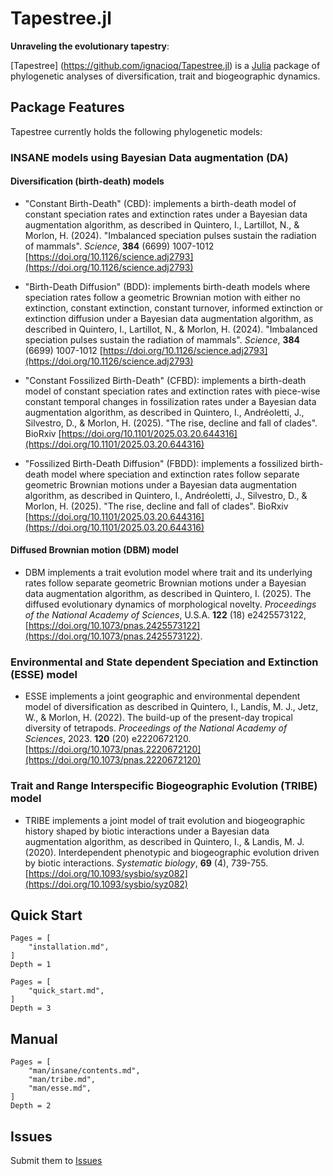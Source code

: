
# Tapestree.jl

**Unraveling the evolutionary tapestry**:

[Tapestree] (https://github.com/ignacioq/Tapestree.jl) is a 
[Julia](http://julialang.org) package of phylogenetic analyses of 
diversification, trait and biogeographic dynamics.


## Package Features

Tapestree currently holds the following phylogenetic models:

### INSANE models using Bayesian Data augmentation (DA)

#### Diversification (birth-death) models

  - "Constant Birth-Death" (CBD): implements a birth-death model of constant speciation rates and extinction rates under a Bayesian data augmentation algorithm, as described in Quintero, I., Lartillot, N., & Morlon, H. (2024). "Imbalanced speciation pulses sustain the radiation of mammals". _Science_, **384** (6699) 1007-1012  [https://doi.org/10.1126/science.adj2793](https://doi.org/10.1126/science.adj2793)

  - "Birth-Death Diffusion" (BDD): implements birth-death models where speciation rates follow a geometric Brownian motion with either no extinction, constant extinction, constant turnover, informed extinction or extinction diffusion under a Bayesian data augmentation algorithm, as described in Quintero, I., Lartillot, N., & Morlon, H. (2024). "Imbalanced speciation pulses sustain the radiation of mammals". _Science_, **384** (6699) 1007-1012  [https://doi.org/10.1126/science.adj2793](https://doi.org/10.1126/science.adj2793)

  - "Constant Fossilized Birth-Death" (CFBD): implements a birth-death model of constant speciation rates and extinction rates with piece-wise constant temporal changes in fossilization rates under a Bayesian data augmentation algorithm, as described in Quintero, I., Andréoletti, J., Silvestro, D., & Morlon, H. (2025). "The rise, decline and fall of clades". BioRxiv  [https://doi.org/10.1101/2025.03.20.644316](https://doi.org/10.1101/2025.03.20.644316)

  - "Fossilized Birth-Death Diffusion" (FBDD): implements a fossilized birth-death model where speciation and extinction rates follow separate geometric Brownian motions under a Bayesian data augmentation algorithm, as described in Quintero, I., Andréoletti, J., Silvestro, D., & Morlon, H. (2025). "The rise, decline and fall of clades". BioRxiv  [https://doi.org/10.1101/2025.03.20.644316](https://doi.org/10.1101/2025.03.20.644316)

#### Diffused Brownian motion (DBM) model

  - DBM implements a trait evolution model where trait and its underlying rates follow separate geometric Brownian motions under a Bayesian data augmentation algorithm, as described in Quintero, I. (2025). The diffused evolutionary dynamics of morphological novelty. _Proceedings of the National Academy of Sciences_, U.S.A. **122** (18) e2425573122, [https://doi.org/10.1073/pnas.2425573122](https://doi.org/10.1073/pnas.2425573122).

### Environmental and State dependent Speciation and Extinction (ESSE) model

  - ESSE implements a joint geographic and environmental dependent model of diversification as described in Quintero, I., Landis, M. J., Jetz, W., & Morlon, H. (2022). The build-up of the present-day tropical diversity of tetrapods. _Proceedings of the National Academy of Sciences_, 2023. **120** (20) e2220672120. [https://doi.org/10.1073/pnas.2220672120](https://doi.org/10.1073/pnas.2220672120)

### Trait and Range Interspecific Biogeographic Evolution (TRIBE) model

  - TRIBE implements a joint model of trait evolution and biogeographic history shaped by biotic interactions under a Bayesian data augmentation algorithm, as described in Quintero, I., & Landis, M. J. (2020). Interdependent phenotypic and biogeographic evolution driven by biotic interactions. _Systematic biology_, **69** (4), 739-755. [https://doi.org/10.1093/sysbio/syz082](https://doi.org/10.1093/sysbio/syz082)


## Quick Start

```@contents
Pages = [
    "installation.md",
]
Depth = 1
```

```@contents
Pages = [
    "quick_start.md",
]
Depth = 3
```


## Manual

```@contents
Pages = [
    "man/insane/contents.md",
    "man/tribe.md",
    "man/esse.md",
]
Depth = 2
```

## Issues

Submit them to [Issues](https://github.com/ignacioq/Tapestree.jl/issues)

